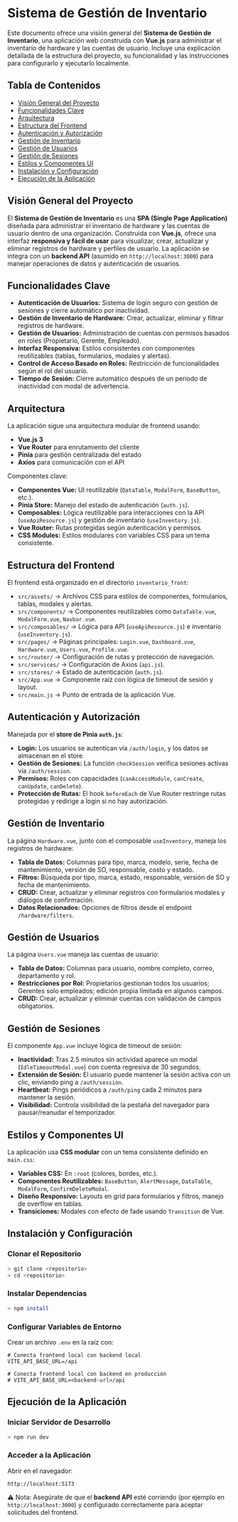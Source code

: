 # Sistema de Gestión de Inventario

Este documento ofrece una visión general del **Sistema de Gestión de Inventario**, una aplicación web construida con **Vue.js** para administrar el inventario de hardware y las cuentas de usuario. Incluye una explicación detallada de la estructura del proyecto, su funcionalidad y las instrucciones para configurarlo y ejecutarlo localmente.

## Tabla de Contenidos

* [Visión General del Proyecto](#visión-general-del-proyecto)
* [Funcionalidades Clave](#funcionalidades-clave)
* [Arquitectura](#arquitectura)
* [Estructura del Frontend](#estructura-del-frontend)
* [Autenticación y Autorización](#autenticación-y-autorización)
* [Gestión de Inventario](#gestión-de-inventario)
* [Gestión de Usuarios](#gestión-de-usuarios)
* [Gestión de Sesiones](#gestión-de-sesiones)
* [Estilos y Componentes UI](#estilos-y-componentes-ui)
* [Instalación y Configuración](#instalación-y-configuración)
* [Ejecución de la Aplicación](#ejecución-de-la-aplicación)

## Visión General del Proyecto

El **Sistema de Gestión de Inventario** es una **SPA (Single Page Application)** diseñada para administrar el inventario de hardware y las cuentas de usuario dentro de una organización. Construida con **Vue.js**, ofrece una interfaz **responsiva y fácil de usar** para visualizar, crear, actualizar y eliminar registros de hardware y perfiles de usuario.
La aplicación se integra con un **backend API** (asumido en `http://localhost:3000`) para manejar operaciones de datos y autenticación de usuarios.

## Funcionalidades Clave

* **Autenticación de Usuarios:** Sistema de login seguro con gestión de sesiones y cierre automático por inactividad.
* **Gestión de Inventario de Hardware:** Crear, actualizar, eliminar y filtrar registros de hardware.
* **Gestión de Usuarios:** Administración de cuentas con permisos basados en roles (Propietario, Gerente, Empleado).
* **Interfaz Responsiva:** Estilos consistentes con componentes reutilizables (tablas, formularios, modales y alertas).
* **Control de Acceso Basado en Roles:** Restricción de funcionalidades según el rol del usuario.
* **Tiempo de Sesión:** Cierre automático después de un periodo de inactividad con modal de advertencia.

## Arquitectura

La aplicación sigue una arquitectura modular de frontend usando:

* **Vue.js 3**
* **Vue Router** para enrutamiento del cliente
* **Pinia** para gestión centralizada del estado
* **Axios** para comunicación con el API

Componentes clave:

* **Componentes Vue:** UI reutilizable (`DataTable`, `ModalForm`, `BaseButton`, etc.).
* **Pinia Store:** Manejo del estado de autenticación (`auth.js`).
* **Composables:** Lógica reutilizable para interacciones con la API (`useApiResource.js`) y gestión de inventario (`useInventory.js`).
* **Vue Router:** Rutas protegidas según autenticación y permisos.
* **CSS Modules:** Estilos modulares con variables CSS para un tema consistente.

## Estructura del Frontend

El frontend está organizado en el directorio `inventario_front`:

* `src/assets/` → Archivos CSS para estilos de componentes, formularios, tablas, modales y alertas.
* `src/components/` → Componentes reutilizables como `DataTable.vue`, `ModalForm.vue`, `Navbar.vue`.
* `src/composables/` → Lógica para API (`useApiResource.js`) e inventario (`useInventory.js`).
* `src/pages/` → Páginas principales: `Login.vue`, `Dashboard.vue`, `Hardware.vue`, `Users.vue`, `Profile.vue`.
* `src/router/` → Configuración de rutas y protección de navegación.
* `src/services/` → Configuración de Axios (`api.js`).
* `src/stores/` → Estado de autenticación (`auth.js`).
* `src/App.vue` → Componente raíz con lógica de timeout de sesión y layout.
* `src/main.js` → Punto de entrada de la aplicación Vue.

## Autenticación y Autorización

Manejada por el **store de Pinia `auth.js`**:

* **Login:** Los usuarios se autentican vía `/auth/login`, y los datos se almacenan en el store.
* **Gestión de Sesiones:** La función `checkSession` verifica sesiones activas vía `/auth/session`.
* **Permisos:** Roles con capacidades (`canAccessModule`, `canCreate`, `canUpdate`, `canDelete`).
* **Protección de Rutas:** El hook `beforeEach` de Vue Router restringe rutas protegidas y redirige a login si no hay autorización.

## Gestión de Inventario

La página `Hardware.vue`, junto con el composable `useInventory`, maneja los registros de hardware:

* **Tabla de Datos:** Columnas para tipo, marca, modelo, serie, fecha de mantenimiento, versión de SO, responsable, costo y estado.
* **Filtros:** Búsqueda por tipo, marca, estado, responsable, versión de SO y fecha de mantenimiento.
* **CRUD:** Crear, actualizar y eliminar registros con formularios modales y diálogos de confirmación.
* **Datos Relacionados:** Opciones de filtros desde el endpoint `/hardware/filters`.

## Gestión de Usuarios

La página `Users.vue` maneja las cuentas de usuario:

* **Tabla de Datos:** Columnas para usuario, nombre completo, correo, departamento y rol.
* **Restricciones por Rol:** Propietarios gestionan todos los usuarios; Gerentes solo empleados; edición propia limitada en algunos campos.
* **CRUD:** Crear, actualizar y eliminar cuentas con validación de campos obligatorios.

## Gestión de Sesiones

El componente `App.vue` incluye lógica de timeout de sesión:

* **Inactividad:** Tras 2.5 minutos sin actividad aparece un modal (`IdleTimeoutModal.vue`) con cuenta regresiva de 30 segundos.
* **Extensión de Sesión:** El usuario puede mantener la sesión activa con un clic, enviando ping a `/auth/session`.
* **Heartbeat:** Pings periódicos a `/auth/ping` cada 2 minutos para mantener la sesión.
* **Visibilidad:** Controla visibilidad de la pestaña del navegador para pausar/reanudar el temporizador.

## Estilos y Componentes UI

La aplicación usa **CSS modular** con un tema consistente definido en `main.css`:

* **Variables CSS:** En `:root` (colores, bordes, etc.).
* **Componentes Reutilizables:** `BaseButton`, `AlertMessage`, `DataTable`, `ModalForm`, `ConfirmDeleteModal`.
* **Diseño Responsivo:** Layouts en grid para formularios y filtros, manejo de overflow en tablas.
* **Transiciones:** Modales con efecto de fade usando `Transition` de Vue.

## Instalación y Configuración

### Clonar el Repositorio

```bash
> git clone <repositorio>
> cd <repositorio>
```

### Instalar Dependencias

```bash
> npm install
```

### Configurar Variables de Entorno

Crear un archivo `.env` en la raíz con:

```env
# Conecta frontend local con backend local
VITE_API_BASE_URL=/api

# Conecta frontend local con backend en producción
# VITE_API_BASE_URL=<backend-url>/api
```

## Ejecución de la Aplicación

### Iniciar Servidor de Desarrollo

```bash
> npm run dev
```

### Acceder a la Aplicación

Abrir en el navegador:

```
http://localhost:5173
```

⚠️ Nota: Asegúrate de que el **backend API** esté corriendo (por ejemplo en `http://localhost:3000`) y configurado correctamente para aceptar solicitudes del frontend.